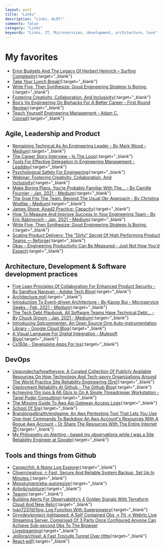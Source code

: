 ```yaml
---
layout: post
title: "Links"
description: "Links, ALOT!"
comments: false
category: "Links"
keywords: "Links, IT, Microservices, development, architecture, love"
---
```

<!-- markdownlint-disable MD033 MD020 MD025-->
# My favorites<a name="favorites"></a>

- [Error Budgets And The Legacy Of Herbert Heinrich – Surfing Complexity](https://surfingcomplexity.blog/2021/01/10/error-budgets-and-the-legacy-of-herbert-heinrich/){:target="_blank"}
- [Take Your Lunch Break!](https://hbr.org/2021/01/take-your-lunch-break){:target="_blank"}
- [Write Five, Then Synthesize: Good Engineering Strategy Is Boring.](https://lethain.com/good-engineering-strategy-is-boring/){:target="_blank"}
- [Fostering Creativity, Collaboration, And Inclusivity](https://sloanreview.mit.edu/video/fostering-creativity-collaboration-and-inclusivity/){:target="_blank"}
- [Box’s Vp Engineering On Biohacks For A Better Career - First Round Review](https://firstround.com/review/boxs-vp-engineering-on-biohacks-for-a-better-career/){:target="_blank"}
- [Teach Yourself Engineering Management - Adam C. Conrad](https://adamconrad.dev/blog/teach-yourself-engineering-management/){:target="_blank"}

## Agile, Leadership and Product<a name="agile"></a>

- [Remaining Technical As An Engineering Leader - By Mark Wood - Medium](https://anothermarkwood.medium.com/remaining-technical-as-an-engineering-leader-7627fe0322c){:target="_blank"}
- [The Career Story Interview - In The Loop](https://repeatforever.substack.com/p/the-career-story-interview){:target="_blank"}
- [Tools For Effective Delegation In Engineering Management - Leaddev](https://leaddev.com/professional-development/tools-effective-delegation-engineering-management){:target="_blank"}
- [Psychological Safety For Engineering](https://www.pluralsight.com/blog/teams/perspectives-on-psychological-safety){:target="_blank"}
- [Webinar: Fostering Creativity, Collaboration, And Inclusivity](https://sloanreview.mit.edu/video/fostering-creativity-collaboration-and-inclusivity/){:target="_blank"}
- [Make Boring Plans. You’re Probably Familiar With The… - By Camille Fournier - Jan, 2021 - Medium](https://skamille.medium.com/make-boring-plans-9438ce5cb053){:target="_blank"}
- [The Goal Fits The Team. Beyond The Usual Okr Approach - By Christina Wodtke - Medium](https://cwodtke.medium.com/the-goal-fits-the-team-f4717df9d5d3){:target="_blank"}
- [James Shore: Aoad2 Practice: Capacity](https://www.jamesshore.com/v2/books/aoad2/capacity){:target="_blank"}
- [How To Measure And Improve Success In Your Engineering Team - By Eric Rabinovich - Jan, 2021 - Medium](https://erix999.medium.com/how-to-measure-and-improve-success-in-your-engineering-team-9322142484c7){:target="_blank"}
- [Write Five, Then Synthesize: Good Engineering Strategy Is Boring.](https://lethain.com/good-engineering-strategy-is-boring/){:target="_blank"} 
- [Scaling Product Delivery: The "Dirty" Secret Of High Performing Product Teams — Reforge](https://www.reforge.com/blog/scaling-product-delivery){:target="_blank"}
- [Okay - Engineering Productivity Can Be Measured - Just Not How You'd Expect](https://www.okayhq.com/blog/engineering-productivity-can-be-measured){:target="_blank"}

## Architecture, Development & Software development practices <a name="development"></a>

- [Five Lean Principles Of Collaboration For Enhanced Product Security - By Sandhya Narayan - Adobe Tech Blog](https://medium.com/adobetech/five-lean-principles-of-collaboration-for-enhanced-product-security-5f4cf3200b73){:target="_blank"}
- [Architecture.md](https://matklad.github.io//2021/02/06/ARCHITECTURE.md.html){:target="_blank"}
- [Introduction To Event-driven Architecture - By Kacey Bui - Microservice Geeks - Feb, 2021 - Medium](https://medium.com/microservicegeeks/introduction-to-event-driven-architecture-e94ef442d824){:target="_blank"}
- [The Tech Debt Playbook. All Software Teams Have Technical Debt… - By Chuck Groom - Jan, 2021 - Medium](https://cgroom.medium.com/the-tech-debt-playbook-4e0b2e4c034a){:target="_blank"}
- [Introducing Sqlcommenter: An Open Source Orm Auto-instrumentation Library - Google Cloud Blog](https://cloud.google.com/blog/topics/developers-practitioners/introducing-sqlcommenter-open-source-orm-auto-instrumentation-library){:target="_blank"}
- [A Visual Language For Digital Integration - Mulesoft Blog](https://blogs.mulesoft.com/api-integration/strategy/a-visual-language-for-digital-integration/){:target="_blank"}
- [Cs193p - Developing Apps For Ios](https://cs193p.sites.stanford.edu/){:target="_blank"}

## DevOps<a name="devops"></a>

- [Upgundecha/howtheysre: A Curated Collection Of Publicly Available Resources On How Technology And Tech-savvy Organizations Around The World Practice Site Reliability Engineering (Sre)](https://github.com/upgundecha/howtheysre){:target="_blank"}
- [Deployment Reliability At Github - The Github Blog](https://github.blog/2021-02-03-deployment-reliability-at-github/){:target="_blank"}
- [Achieving 11m Iops & 66 Gb/s Io On A Single Threadripper Workstation - Tanel Poder Consulting](https://tanelpoder.com/posts/11m-iops-with-10-ssds-on-amd-threadripper-pro-workstation/){:target="_blank"}
- [The Missing Guide To Aws Api Gateway Access Logs](https://www.alexdebrie.com/posts/api-gateway-access-logs/){:target="_blank"}
- [School Of Sre](https://linkedin.github.io/school-of-sre/){:target="_blank"}
- [Brandongalbraith/endgame: An Aws Pentesting Tool That Lets You Use One-liner Commands To Backdoor An Aws Account's Resources With A Rogue Aws Account - Or Share The Resources With The Entire Internet 😈](https://github.com/brandongalbraith/endgame){:target="_blank"}
- [My Philosophy on Alerting - based my observations while I was a Site Reliability Engineer at Google](https://docs.google.com/document/d/199PqyG3UsyXlwieHaqbGiWVa8eMWi8zzAn0YfcApr8Q/preview#){:target="_blank"}

## Tools and things from Github <a name="tools"></a>

- [Canop/rhit: A Nginx Log Explorer](https://github.com/Canop/rhit){:target="_blank"}
- [Clivern/walrus: 🔥 Fast, Secure And Reliable System Backup, Set Up In Minutes.](https://github.com/Clivern/Walrus){:target="_blank"}
- [Mpostument/ebs-autoresize](https://github.com/mpostument/ebs-autoresize){:target="_blank"}
- [Airbnb/vulnture](https://github.com/airbnb/vulnture){:target="_blank"}
- [Teavm](http://teavm.org/){:target="_blank"}
- [Building Alerts For Observability’s 4 Golden Signals With Terraform Cloud And New Relic](https://www.hashicorp.com/blog/building-alerts-observability-4-golden-signals-with-terraform-cloud-new-relic){:target="_blank"}
- [Ivan7237d/1log: Log Function With Superpowers](https://github.com/ivan7237d/1log){:target="_blank"}
- [Grvydev/project-lightspeed: A Self Contained Obs -> Ftl -> Webrtc Live Streaming Server. Comprised Of 3 Parts Once Configured Anyone Can Achieve Sub-second Obs To The Browser Livestreaming](https://github.com/GRVYDEV/Project-lightspeed){:target="_blank"}
- [Jpillora/chisel: A Fast Tcp/udp Tunnel Over Http](https://github.com/jpillora/chisel){:target="_blank"}
- [React-pdf](https://react-pdf.org/){:target="_blank"}

